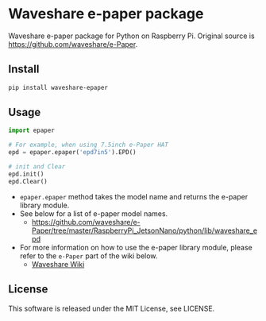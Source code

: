 
# Waveshare e-paper package

Waveshare e-paper package for Python on Raspberry Pi.
Original source is https://github.com/waveshare/e-Paper.

## Install

```sh
pip install waveshare-epaper
```

## Usage

```python
import epaper

# For example, when using 7.5inch e-Paper HAT
epd = epaper.epaper('epd7in5').EPD()

# init and Clear
epd.init()
epd.Clear()
```

- `epaper.epaper` method takes the model name and returns the e-paper library module.
- See below for a list of e-paper model names.
  - https://github.com/waveshare/e-Paper/tree/master/RaspberryPi_JetsonNano/python/lib/waveshare_epd
- For more information on how to use the e-paper library module, please refer to the `e-Paper` part of the wiki below.
  - [Waveshare Wiki](https://www.waveshare.com/wiki/Main_Page#OLEDs_.2F_LCDs)

## License

This software is released under the MIT License, see LICENSE.

